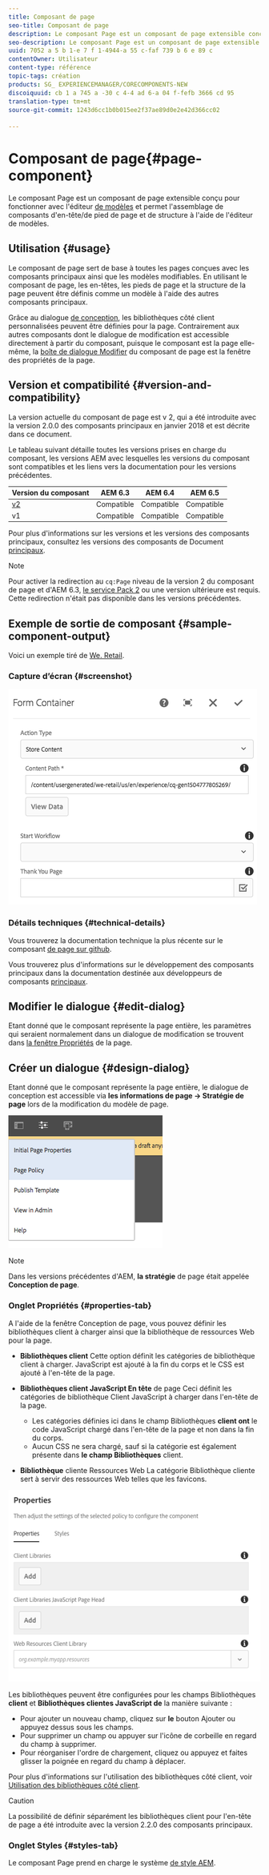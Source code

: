 ```yaml
---
title: Composant de page
seo-title: Composant de page
description: Le composant Page est un composant de page extensible conçu pour fonctionner avec l'éditeur de modèles et permet l'assemblage de composants d'en-tête/de pied de page et de structure à l'aide de l'éditeur de modèles.
seo-description: Le composant Page est un composant de page extensible conçu pour fonctionner avec l'éditeur de modèles et permet l'assemblage de composants d'en-tête/de pied de page et de structure à l'aide de l'éditeur de modèles.
uuid: 7052 a 5 b 1-e 7 f 1-4944-a 55 c-faf 739 b 6 e 89 c
contentOwner: Utilisateur
content-type: référence
topic-tags: création
products: SG_ EXPERIENCEMANAGER/CORECOMPONENTS-NEW
discoiquuid: cb 1 a 745 a -30 c 4-4 ad 6-a 04 f-fefb 3666 cd 95
translation-type: tm+mt
source-git-commit: 1243d6cc1b0b015ee2f37ae89d0e2e42d366cc02

---
```



# Composant de page{#page-component}

Le composant Page est un composant de page extensible conçu pour fonctionner avec l&#39;éditeur [de modèles](https://helpx.adobe.com/experience-manager/6-5/sites/authoring/using/templates.html) et permet l&#39;assemblage de composants d&#39;en-tête/de pied de page et de structure à l&#39;aide de l&#39;éditeur de modèles.

## Utilisation {#usage}

Le composant de page sert de base à toutes les pages conçues avec les composants principaux ainsi que les modèles modifiables. En utilisant le composant de page, les en-têtes, les pieds de page et la structure de la page peuvent être définis comme un modèle à l&#39;aide des autres composants principaux.

Grâce au dialogue [de conception](#design-dialog), les bibliothèques côté client personnalisées peuvent être définies pour la page. Contrairement aux autres composants dont le dialogue de modification est accessible directement à partir du composant, puisque le composant est la page elle-même, la [boîte de dialogue Modifier](#edit-dialog) du composant de page est la fenêtre des propriétés de la page.

## Version et compatibilité {#version-and-compatibility}

La version actuelle du composant de page est v 2, qui a été introduite avec la version 2.0.0 des composants principaux en janvier 2018 et est décrite dans ce document.

Le tableau suivant détaille toutes les versions prises en charge du composant, les versions AEM avec lesquelles les versions du composant sont compatibles et les liens vers la documentation pour les versions précédentes.

| Version du composant | AEM 6.3 | AEM 6.4 | AEM 6.5 |
|---|---|---|---|
| [v2](page-v1.md) | Compatible | Compatible | Compatible |
| v1 | Compatible | Compatible | Compatible |

Pour plus d&#39;informations sur les versions et les versions des composants principaux, consultez les versions des composants de Document [principaux](versions.md).

>[!NOTE]
>
>Pour activer la redirection au `cq:Page` niveau de la version 2 du composant de page et d&#39;AEM 6.3, [le service Pack 2](https://helpx.adobe.com/experience-manager/6-3/release-notes/sp2-release-notes.html) ou une version ultérieure est requis. Cette redirection n&#39;était pas disponible dans les versions précédentes.

## Exemple de sortie de composant {#sample-component-output}

Voici un exemple tiré de [We. Retail](https://helpx.adobe.com/experience-manager/6-5/sites/developing/using/we-retail.html).

### Capture d’écran {#screenshot}

![](assets/chlimage_1.png)

### Détails techniques {#technical-details}

Vous trouverez la documentation technique la plus récente sur le composant [de page sur github](https://github.com/adobe/aem-core-wcm-components/blob/master/content/src/content/jcr_root/apps/core/wcm/components/page/v2/page).

Vous trouverez plus d&#39;informations sur le développement des composants principaux dans la documentation destinée aux développeurs de composants [principaux](developing.md).

## Modifier le dialogue {#edit-dialog}

Etant donné que le composant représente la page entière, les paramètres qui seraient normalement dans un dialogue de modification se trouvent dans [la fenêtre Propriétés](https://helpx.adobe.com/experience-manager/6-5/sites/authoring/using/editing-page-properties.html) de la page.

## Créer un dialogue {#design-dialog}

Etant donné que le composant représente la page entière, le dialogue de conception est accessible via **les informations de page -&gt; Stratégie de page** lors de la modification du modèle de page.

![](assets/screen_shot_2018-04-03at113410.png)

>[!NOTE]
>
>Dans les versions précédentes d&#39;AEM, **la stratégie** de page était appelée **Conception de page**.

### Onglet Propriétés {#properties-tab}

A l&#39;aide de la fenêtre Conception de page, vous pouvez définir les bibliothèques client à charger ainsi que la bibliothèque de ressources Web pour la page.

* **Bibliothèques
client** Cette option définit les catégories de bibliothèque client à charger. JavaScript est ajouté à la fin du corps et le CSS est ajouté à l&#39;en-tête de la page.
* **Bibliothèques client JavaScript En tête**
de page Ceci définit les catégories de bibliothèque Client JavaScript à charger dans l&#39;en-tête de la page.
   * Les catégories définies ici dans le champ Bibliothèques **client ont** le code JavaScript chargé dans l&#39;en-tête de la page et non dans la fin du corps.
   * Aucun CSS ne sera chargé, sauf si la catégorie est également présente dans **le champ Bibliothèques** client.

* **Bibliothèque**
cliente Ressources Web La catégorie Bibliothèque cliente sert à servir des ressources Web telles que les favicons.

![](assets/screenshot_2018-10-19at104949.png)

Les bibliothèques peuvent être configurées pour les champs Bibliothèques **client** et **Bibliothèques clientes JavaScript de** la manière suivante :

* Pour ajouter un nouveau champ, cliquez sur **le** bouton Ajouter ou appuyez dessus sous les champs.
* Pour supprimer un champ ou appuyer sur l&#39;icône de corbeille en regard du champ à supprimer.
* Pour réorganiser l&#39;ordre de chargement, cliquez ou appuyez et faites glisser la poignée en regard du champ à déplacer.

Pour plus d&#39;informations sur l&#39;utilisation des bibliothèques côté client, voir [Utilisation des bibliothèques côté client](https://helpx.adobe.com/experience-manager/6-5/sites/developing/using/clientlibs.html).

>[!CAUTION]
>
>La possibilité de définir séparément les bibliothèques client pour l&#39;en-tête de page a été introduite avec la version 2.2.0 des composants principaux.

### Onglet Styles {#styles-tab}

Le composant Page prend en charge le système [de style AEM](authoring.md#component-styling).